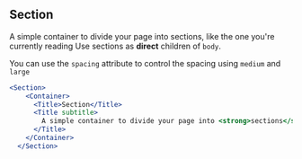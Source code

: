 ## Section
A simple container to divide your page into sections, like the one you're currently reading
Use sections as **direct** children of ```body```.

You can use the ```spacing``` attribute to control the spacing using ```medium``` and ```large```

```jsx
<Section>
    <Container>
      <Title>Section</Title>
      <Title subtitle>
        A simple container to divide your page into <strong>sections</strong>, like the one you're currently reading
      </Title>
    </Container>
  </Section>
```